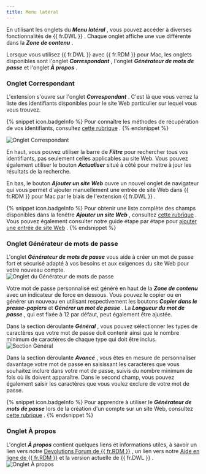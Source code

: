 ```yaml
---
title: Menu latéral
---
```

En utilisant les onglets du ***Menu latéral*** , vous pouvez accéder à diverses fonctionnalités de {{ fr.DWL }} . Chaque onglet affiche une vue différente dans la ***Zone de contenu*** .  

Lorsque vous utilisez {{ fr.DWL }} avec {{ fr.RDM }} pour Mac, les onglets disponibles sont l&apos;onglet ***Correspondant*** , l&apos;onglet ***Générateur de mots de passe*** et l&apos;onglet ***À propos*** .  

### Onglet Correspondant 

L&apos;extension s&apos;ouvre sur l&apos;onglet ***Correspondant*** . C&apos;est là que vous verrez la liste des identifiants disponibles pour le site Web particulier sur lequel vous vous trouvez.  

{% snippet icon.badgeInfo %} 
Pour connaître les méthodes de récupération de vos identifiants, consultez [cette rubrique](/fr/rdm/mac/dwl/using-devolutions-web-login/retrieve-credentials/) . 
{% endsnippet %}
 
![Onglet Correspondant](/img/fr/rdm/mac/RDMMac2017.png) 

En haut, vous pouvez utiliser la barre de ***Filtre*** pour rechercher tous vos identifiants, pas seulement celles applicables au site Web. Vous pouvez également utiliser le bouton ***Actualiser*** situé à côté pour mettre à jour les résultats de la recherche.  

En bas, le bouton ***Ajouter un site Web*** ouvre un nouvel onglet de navigateur qui vous permet d&apos;ajouter manuellement une entrée de site Web dans {{ fr.RDM }} pour Mac par le biais de l&apos;extension {{ fr.DWL }} .  

{% snippet icon.badgeInfo %} 
Pour obtenir une liste complète des champs disponibles dans la fenêtre ***Ajouter un site Web*** , consultez [cette rubrique](/fr/rdm/mac/dwl/devolutions-web-login-user-interface/side-menu/add-website/) . Vous pouvez également consulter notre guide étape par étape pour [ajouter une entrée de site Web](/fr/rdm/mac/dwl/using-devolutions-web-login/add-website-entry-dwl/) . 
{% endsnippet %}
 
### Onglet Générateur de mots de passe 

L&apos;onglet ***Générateur de mots de passe*** vous aide à créer un mot de passe fort et sécurisé adapté à vos besoins et aux exigences du site Web pour votre nouveau compte.  
![Onglet du Générateur de mots de passe](/img/fr/rdm/mac/RDMMac2018.png) 

Votre mot de passe personnalisé est généré en haut de la ***Zone de contenu*** avec un indicateur de force en dessous. Vous pouvez le copier ou en générer un nouveau en utilisant respectivement les boutons ***Copier dans le presse-papiers*** et ***Générer un mot de passe*** . La ***Longueur du mot de passe*** , qui est fixée à 12 par défaut, peut également être ajustée.  

Dans la section déroulante ***Général*** , vous pouvez sélectionner les types de caractères que votre mot de passe doit contenir ainsi que le nombre minimum de caractères de chaque type qui doit être inclus.  
![Section Général](/img/fr/rdm/mac/RDMMac2019.png) 

Dans la section déroulante ***Avancé*** , vous êtes en mesure de personnaliser davantage votre mot de passe en saisissant les caractères que vous souhaitez inclure dans votre mot de passe, suivis du nombre minimum de fois où ils doivent apparaître. Dans le second champ, vous pouvez également saisir les caractères que vous voulez exclure de votre mot de passe.  

{% snippet icon.badgeInfo %} 
Pour apprendre à utiliser le ***Générateur de mots de passe*** lors de la création d&apos;un compte sur un site Web, consultez [cette rubrique](/fr/rdm/mac/dwl/using-devolutions-web-login/create-account-website/) . 
{% endsnippet %}
 
### Onglet À propos 

L&apos;onglet ***À propos*** contient quelques liens et informations utiles, à savoir un lien vers notre [Devolutions Forum de {{ fr.RDM }}](https://forum.devolutions.net/product/rdm-mac) , un lien vers notre [Aide en ligne de {{ fr.RDM }}](/fr/rdm/mac/overview/what-is-rdm/) et la version actuelle de {{ fr.DWL }} .  
![Onglet À propos](/img/fr/rdm/mac/RDMMac2021.png) 


